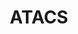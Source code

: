 ---
# Display name
title: ATACS

# Username (this should match the folder name)
authors:
- ATACS

#Author Names (alternative spellings etc)
names:
- ATACS

#Link to this when clicking on tool icons
toolurl: https://github.com/MyersResearchGroup/ATACS

# Is this the primary user of the site?
superuser: false

projects:
- The ATACS tool is used for the synthesis and verification of timed asynchronous circuits.

# Short bio (displayed in user profile at end of posts)
# bio: My research interests include distributed robotics, mobile computing and programmable matter.

# Social/Academic Networking
# For available icons, see: https://sourcethemes.com/academic/docs/page-builder/#icons
#   For an email link, use "fas" icon pack, "envelope" icon, and a link in the
#   form "mailto:your-email@example.com" or "#contact" for contact widget.
social:
- icon: github
  icon_pack: fab
  link: https://github.com/MyersResearchGroup/ATACS



# Organizational groups that you belong to (for People widget)
#   Set this to `[]` or comment out if you are not using People widget.
user_groups:
- Tools

research_area: true

research_area_tags:
- ATACS
- ATACS design tool
---